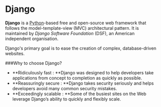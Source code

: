# Django

**Django** is a [Python](/wiki/Python)-based free and open-source web framework that follows the model-template-view (MVC) architectural pattern.
It is maintained by *Django Software Foundation* (DSF), an American independent organisation.

Django's primary goal is to ease the creation of complex, database-driven websites.

###Why to choose Django?

* **Ridiculously fast : **Django was designed to help developers take applications from concept to completion as quickly as possible.
* **Reassuringly secure : **Django takes security seriously and helps developers avoid many common security mistakes.
* **Exceedingly scalable : **Some of the busiest sites on the Web leverage Django’s ability to quickly and flexibly scale.
